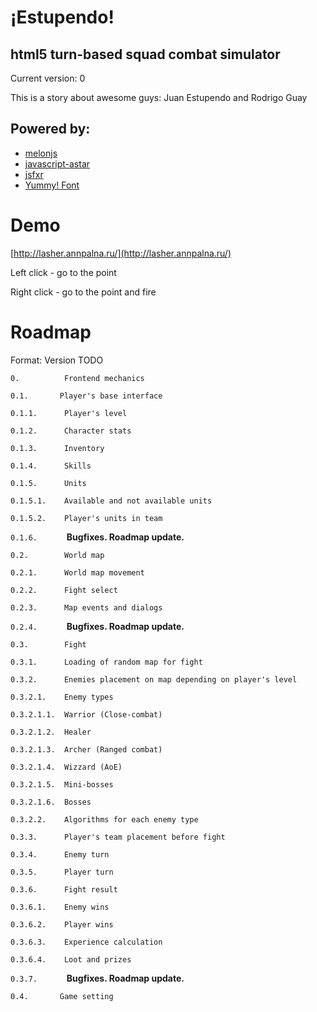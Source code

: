 ¡Estupendo!
===========

html5 turn-based squad combat simulator
---------------------------------------

Current version: 0

This is a story about awesome guys: Juan Estupendo and Rodrigo Guay

Powered by:
-----------

- [melonjs](http://www.melonjs.org)
- [javascript-astar](https://github.com/bgrins/javascript-astar)
- [jsfxr](https://github.com/mneubrand/jsfxr)
- [Yummy! Font](http://www.dafont.com/yummy.font)

Demo
====

[http://lasher.annpalna.ru/](http://lasher.annpalna.ru/)

Left click - go to the point

Right click - go to the point and fire

Roadmap
=======

Format: Version TODO

`0.          Frontend mechanics`

`0.1.       Player's base interface`

`0.1.1.      Player's level`

`0.1.2.      Character stats`

`0.1.3.      Inventory`

`0.1.4.      Skills`

`0.1.5.      Units`

`0.1.5.1.    Available and not available units`

`0.1.5.2.    Player's units in team`

`0.1.6.      ` **Bugfixes. Roadmap update.**

`0.2.        World map`

`0.2.1.      World map movement`

`0.2.2.      Fight select`

`0.2.3.      Map events and dialogs`

`0.2.4.      ` **Bugfixes. Roadmap update.**

`0.3.        Fight`

`0.3.1.      Loading of random map for fight`

`0.3.2.      Enemies placement on map depending on player's level`

`0.3.2.1.    Enemy types`

`0.3.2.1.1.  Warrior (Close-combat)`

`0.3.2.1.2.  Healer`

`0.3.2.1.3.  Archer (Ranged combat)`

`0.3.2.1.4.  Wizzard (AoE)`

`0.3.2.1.5.  Mini-bosses`

`0.3.2.1.6.  Bosses`

`0.3.2.2.    Algorithms for each enemy type`

`0.3.3.      Player's team placement before fight`

`0.3.4.      Enemy turn`

`0.3.5.      Player turn`

`0.3.6.      Fight result`

`0.3.6.1.    Enemy wins`

`0.3.6.2.    Player wins`

`0.3.6.3.    Experience calculation`

`0.3.6.4.    Loot and prizes`

`0.3.7.      ` **Bugfixes. Roadmap update.**

`0.4.       Game setting`